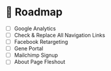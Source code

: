 # 🚴‍ Roadmap

- [ ] Google Analytics 
- [ ] Check & Replace All Navigation Links
- [ ] Facebook Retargeting
- [ ] Gene Portal
- [ ] Mailchimp Signup
- [ ] About Page Fleshout
